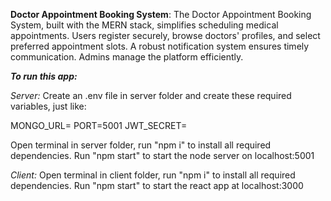 **Doctor Appointment Booking System**: The Doctor Appointment Booking System, built with the MERN stack, simplifies scheduling medical appointments.
Users register securely, browse doctors' profiles, and select preferred appointment slots. A robust notification
system ensures timely communication. Admins manage the platform efficiently.

_**To run this app:**_

_Server:_
Create an .env file in server folder and create these required variables, just like:

  MONGO_URL=<add your cluster connection string here>
  PORT=5001
  JWT_SECRET=<some secret key>

Open terminal in server folder, run "npm i" to install all required dependencies.
Run "npm start" to start the node server on localhost:5001



_Client:_
Open terminal in client folder, run "npm i" to install all required dependencies.
Run "npm start" to start the react app at localhost:3000
